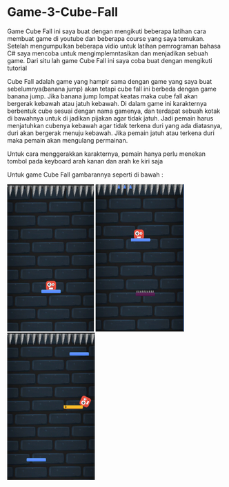 # Game-3-Cube-Fall
Game Cube Fall ini saya buat dengan mengikuti beberapa latihan cara membuat game di youtube dan beberapa course yang saya temukan. Setelah mengumpulkan beberapa vidio untuk latihan pemrograman bahasa C# saya mencoba untuk mengimplemntasikan dan menjadikan sebuah game. Dari situ lah game Cube Fall ini saya coba buat dengan mengikuti tutorial

Cube Fall adalah game yang hampir sama dengan game yang saya buat sebelumnya(banana jump) akan tetapi cube fall ini berbeda dengan game banana jump. Jika banana jump lompat keatas maka cube fall akan bergerak kebawah atau jatuh kebawah. Di dalam game ini karakternya berbentuk cube sesuai dengan nama gamenya, dan terdapat sebuah kotak di bawahnya untuk di jadikan pijakan agar tidak jatuh. Jadi pemain harus menjatuhkan cubenya kebawah agar tidak terkena duri yang ada diatasnya, duri akan bergerak menuju kebawah. Jika pemain jatuh atau terkena duri maka pemain akan mengulang permainan.

Untuk cara menggerakkan karakternya, pemain hanya perlu menekan tombol pada keyboard arah kanan dan arah ke kiri saja

Untuk game Cube Fall gambarannya seperti di bawah :

<img src="cube.png" height="340px"> <img src="cube2.png" height="340px"> <img src="cube3.png" height="340px">
